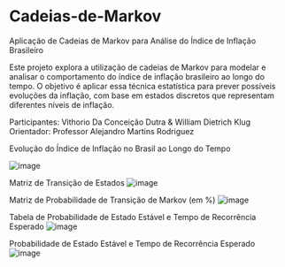 # Cadeias-de-Markov

Aplicação de Cadeias de Markov para Análise do Índice de Inflação Brasileiro

Este projeto explora a utilização de cadeias de Markov para modelar e analisar o comportamento do índice de inflação brasileiro ao longo do tempo. O objetivo é aplicar essa técnica estatística para prever possíveis evoluções da inflação, com base em estados discretos que representam diferentes níveis de inflação.

Participantes: Vithorio Da Conceição Dutra & William Dietrich Klug
Orientador: Professor Alejandro Martins Rodriguez

Evolução do Índice de Inflação no Brasil ao Longo do Tempo

![image](https://github.com/user-attachments/assets/aee36c3b-b969-4fc6-95ef-fb1138118688)

Matriz de Transição de Estados
![image](https://github.com/user-attachments/assets/db0d89b2-49ea-47d8-bc8c-8d7cc42f77d1)

Matriz de Probabilidade de Transição de Markov (em %)
![image](https://github.com/user-attachments/assets/c24f8677-9455-43c2-b9ea-015230238101)

Tabela de Probabilidade de Estado Estável e Tempo de Recorrência Esperado
![image](https://github.com/user-attachments/assets/aae4dc73-05b7-40ad-b767-9d1b9a502997)

Probabilidade de Estado Estável e Tempo de Recorrência Esperado
![image](https://github.com/user-attachments/assets/5cb7d414-c325-4f40-a514-1f5d8f73852b)


